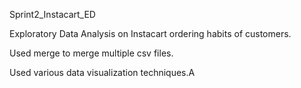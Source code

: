 Sprint2_Instacart_ED

Exploratory Data Analysis on Instacart ordering habits of customers.

Used merge to merge multiple csv files.

Used various data visualization techniques.A
